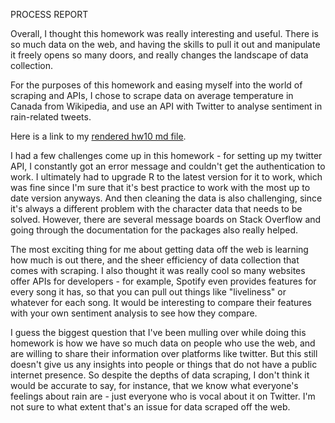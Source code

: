 PROCESS REPORT

Overall, I thought this homework was really interesting and useful. There is so much data on the web, and having the skills  to pull it out and manipulate it freely opens so many doors, and really changes the landscape of data collection.

For the purposes of this homework and easing myself into the world of scraping and APIs, I chose to scrape data on average temperature in Canada from Wikipedia, and use an API with Twitter to analyse sentiment in rain-related tweets.

Here is a link to my [rendered hw10 md file](https://github.com/vmichalowski/STAT545-hw-Michalowski-Victoria/blob/master/hw10%20-%20scraping%20and%20APIs/hw10.md).

I had a few challenges come up in this homework - for setting up my twitter API, I constantly got an error message and couldn't get the authentication to work. I ultimately had to upgrade R to the latest version for it to work, which was fine since I'm sure that it's best practice to work with the most up to date version anyways. And then cleaning the data is also challenging, since it's always a different problem with the character data that needs to be solved. However, there are several message boards on Stack Overflow and going through the documentation for the packages also really helped.

The most exciting thing for me about getting data off the web is learning how much is out there, and the sheer efficiency of data collection that comes with scraping. I also thought it was really cool so many websites offer APIs for developers - for example, Spotify even provides features for every song it has, so that you can pull out things like "liveliness" or whatever for each song. It would be interesting to compare their features with your own sentiment analysis to see how they compare.

I guess the biggest question that I've been mulling over while doing this homework is how we have so much data on people who use the web, and are willing to share their information over platforms like twitter. But this still doesn't give us any insights into people or things that do not have a public internet presence. So despite the depths of data scraping, I don't think it would be accurate to say, for instance, that we know what everyone's feelings about rain are - just everyone who is vocal about it on Twitter. I'm not sure to what extent that's an issue for data scraped off the web.



